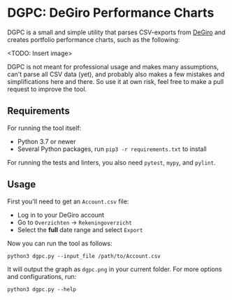 # DGPC: DeGiro Performance Charts

DGPC is a small and simple utility that parses CSV-exports from [DeGiro](degiro.nl) and creates portfolio performance charts, such as the following:

<TODO: Insert image>

DGPC is not meant for professional usage and makes many assumptions, can't parse all CSV data (yet), and probably also makes a few mistakes and simplifications here and there. So use it at own risk, feel free to make a pull request to improve the tool.

## Requirements

For running the tool itself:
* Python 3.7 or newer
* Several Python packages, run `pip3 -r requirements.txt` to install

For running the tests and linters, you also need `pytest`, `mypy`, and `pylint`.

## Usage

First you'll need to get an `Account.csv` file:
* Log in to your DeGiro account
* Go to `Overzichten` -> `Rekeningoverzicht`
* Select the **full** date range and select `Export`

Now you can run the tool as follows:

    python3 dgpc.py --input_file /path/to/Account.csv

It will output the graph as `dgpc.png` in your current folder. For more options and configurations, run:

    python3 dgpc.py --help
